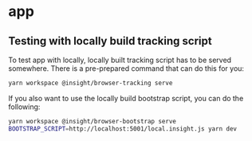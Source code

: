 # app

## Testing with locally build tracking script

To test app with locally, locally built tracking script has to be served somewhere. There is a pre-prepared command that can do this for you:

```sh
yarn workspace @insight/browser-tracking serve
```

If you also want to use the locally build bootstrap script, you can do the following:

```sh
yarn workspace @insight/browser-bootstrap serve
BOOTSTRAP_SCRIPT=http://localhost:5001/local.insight.js yarn dev
```
